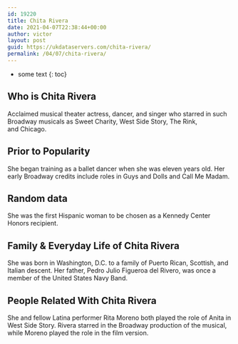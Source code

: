 ```yaml
---
id: 19220
title: Chita Rivera
date: 2021-04-07T22:38:44+00:00
author: victor
layout: post
guid: https://ukdataservers.com/chita-rivera/
permalink: /04/07/chita-rivera/
---
```


* some text
{: toc}


## Who is Chita Rivera



Acclaimed musical theater actress, dancer, and singer who starred in such Broadway musicals as Sweet Charity, West Side Story, The Rink, and Chicago.

                
                
                
## Prior to Popularity



She began training as a ballet dancer when she was eleven years old. Her early Broadway credits include roles in Guys and Dolls and Call Me Madam.

                
                
                
## Random data



She was the first Hispanic woman to be chosen as a Kennedy Center Honors recipient.

                
                
                
## Family & Everyday Life of Chita Rivera



She was born in Washington, D.C. to a family of Puerto Rican, Scottish, and Italian descent. Her father, Pedro Julio Figueroa del Rivero, was once a member of the United States Navy Band.

                
                
                
## People Related With Chita Rivera



She and fellow Latina performer Rita Moreno both played the role of Anita in West Side Story. Rivera starred in the Broadway production of the musical, while Moreno played the role in the film version.

                
              
            
          
          
          